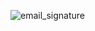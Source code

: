 ![email_signature](https://github.com/shemraz/email/assets/112757453/8b527d97-2d15-4a79-b751-448ffadf17d3)
